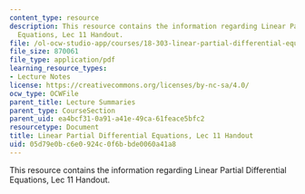 ```yaml
---
content_type: resource
description: This resource contains the information regarding Linear Partial Differential
  Equations, Lec 11 Handout.
file: /ol-ocw-studio-app/courses/18-303-linear-partial-differential-equations-analysis-and-numerics-fall-2014/05d79e0bc6e0924c0f6bbde0060a41a8_MIT18_303F14_Lec11.pdf
file_size: 870061
file_type: application/pdf
learning_resource_types:
- Lecture Notes
license: https://creativecommons.org/licenses/by-nc-sa/4.0/
ocw_type: OCWFile
parent_title: Lecture Summaries
parent_type: CourseSection
parent_uid: ea4bcf31-0a91-a41e-49ca-61feace5bfc2
resourcetype: Document
title: Linear Partial Differential Equations, Lec 11 Handout
uid: 05d79e0b-c6e0-924c-0f6b-bde0060a41a8
---
```

This resource contains the information regarding Linear Partial Differential Equations, Lec 11 Handout.